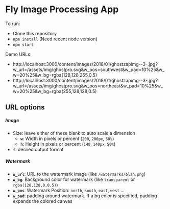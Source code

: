 # Fly Image Processing App

To run:
* Clone this repository
* `npm install` (Need recent node version)
* `npm start`

Demo URLs:
* http://localhost:3000/content/images/2018/01/ghostzapimg--3-.jpg?w_url=/assets/img/ghostpro.svg&w_pos=southwest&w_pad=10%25&w_w=20%25&w_bg=rgba(128,128,255,0.5)
* http://localhost:3000/content/images/2018/01/ghostzapimg--3-.jpg?w_url=/assets/img/ghostpro.svg&w_pos=northeast&w_pad=10%25&w_w=20%25&w_bg=rgba(255,128,128,0.5)

## URL options

##### Image
* Size: leave either of these blank to auto scale a dimension
  * **`w`**: Width in pixels or percent (`200`, `200px`, `50%`)
  * **`h`**: Height in pixels or percent (`140`, `140px`, `50%`)
* **`f`**: desired output format
##### Watermark
* **`w_url`**: URL to the watermark image (like `/watermarks/blah.png`)
* **`w_bg`**: Background color for watermark (like `transparent` or `rgba(128,128,0,0.5)`)
* **`w_pos`**: Watermark Position: `north`, `south`, `east`, `west` ...
* **`w_pad`**: padding around watermark. If a bg color is specified, padding expands the colored canvas


